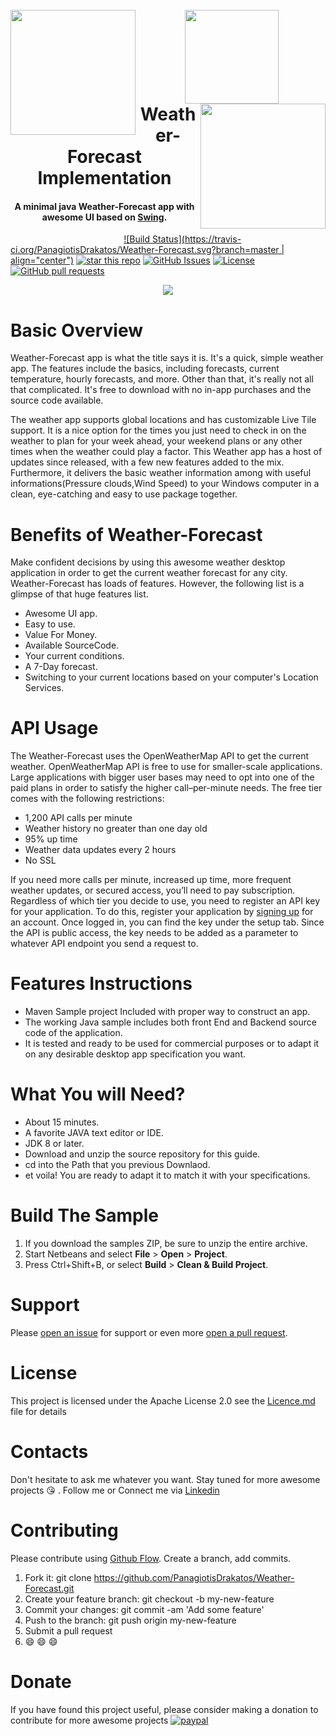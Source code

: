 
<h1 align="center">
  <br>
    <img align="left"  width="200" src="https://github.com/PanagiotisDrakatos/Weather-Forecast/blob/master/ImagesDoc/dragdrop_hd.gif">
    <img width="150" src="https://github.com/PanagiotisDrakatos/Weather-Forecast/blob/master/ImagesDoc/logo.png">
    <img align="right"  width="200" src="https://github.com/PanagiotisDrakatos/Weather-Forecast/blob/master/ImagesDoc/dragdrop_hd.gif">
  <br>
  Weather-Forecast Implementation
  <br>
</h1>

<h4 align="center">A minimal java  Weather-Forecast app with awesome UI based on <a href="https://docs.oracle.com/javase/tutorial/uiswing/">Swing</a>.</h4>

&nbsp;&nbsp;&nbsp;&nbsp;&nbsp;&nbsp;&nbsp;&nbsp;&nbsp;&nbsp;&nbsp;&nbsp;&nbsp;&nbsp;&nbsp;&nbsp;&nbsp;&nbsp;&nbsp;&nbsp;&nbsp;&nbsp;&nbsp;&nbsp;&nbsp;&nbsp;&nbsp;&nbsp;&nbsp;&nbsp;&nbsp;&nbsp;&nbsp;&nbsp;&nbsp;&nbsp;&nbsp;&nbsp;&nbsp;&nbsp;&nbsp;&nbsp;&nbsp;&nbsp;&nbsp;
[![Build Status](https://travis-ci.org/PanagiotisDrakatos/Weather-Forecast.svg?branch=master | align="center")](https://travis-ci.org/PanagiotisDrakatos/Weather-Forecast)
[![star this repo](http://githubbadges.com/star.svg?user=PanagiotisDrakatos&repo=Weather-Forecast&style=flat&color=fff&background=007ec6)](https://github.com/PanagiotisDrakatos/Weather-Forecast)
[![GitHub Issues](https://img.shields.io/github/issues/PanagiotisDrakatos/Weather-Forecast.svg)](https://github.com/PanagiotisDrakatos/Weather-Forecast/issues)
[![License](https://img.shields.io/badge/license-MIT-orange.svg)](https://github.com/PanagiotisDrakatos/Weather-Forecast/blob/master/LICENSE)
[![GitHub pull requests](https://img.shields.io/github/issues-pr/PanagiotisDrakatos/Weather-Forecast.svg)](https://travis-ci.org/PanagiotisDrakatos/Weather-Forecast/pull_requests)

<p align="center">
  <img  src="https://github.com/PanagiotisDrakatos/Weather-Forecast/blob/master/ImagesDoc/ezgif.com-video-to-gif.gif">
</p>


# Basic Overview
Weather-Forecast app is what the title says it is. It's a quick, simple weather app. The features include the basics, including forecasts, current temperature, hourly forecasts, and more. Other than that, it's really not all that complicated. It's free to download with no in-app purchases and the source code available.
 
The weather app supports global locations and has customizable Live Tile support. It is a nice option for the times you just need to check in on the weather to plan for your week ahead, your weekend plans or any other times when the weather could play a factor. This Weather app has a host of updates since released, with a few new features added to the mix. Furthermore, it delivers the basic weather information among with useful informations(Pressure clouds,Wind Speed) to your Windows computer in a clean, eye-catching and easy to use package together.

# Benefits of Weather-Forecast
Make confident decisions by using this awesome weather desktop application in order to get the current weather forecast for any city. Weather-Forecast has loads of features. However, the following list is a glimpse of that huge features list.

 * Awesome UI app.
 * Easy to use.
 * Value For Money.
 * Available SourceCode.
 * Your current conditions.
 * A 7-Day forecast.
 * Switching to your current locations based on your computer's Location Services.
 
# API Usage
The Weather-Forecast uses the  OpenWeatherMap API to get the current weather. OpenWeatherMap API is free to use for smaller-scale applications. Large applications with bigger user bases may need to opt into one of the paid plans in order to satisfy the higher call–per-minute needs. The free tier comes with the following restrictions:

 * 1,200 API calls per minute
 * Weather history no greater than one day old
 * 95% up time
 * Weather data updates every 2 hours
 * No SSL
 
 If you need more calls per minute, increased up time, more frequent weather updates, or secured access, you’ll need to pay subscription. Regardless of which tier you decide to use, you need to register an API key for your application. To do this, register your application  by <a href="http://openweathermap.org/appid">signing up</a> for an account. Once logged in, you can find the key under the setup tab. Since the API is public access, the key needs to be added as a parameter to whatever API endpoint you send a request to.
 
# Features Instructions

 * Maven Sample project Included with proper way to construct an app.
 * The working Java sample includes both front End and Backend source code of the application.
 * It is tested and ready to be used for commercial  purposes or to adapt it on any desirable desktop app specification you want.

# What You will Need?
* About 15 minutes.
* A favorite JAVA text editor or IDE.
* JDK 8 or later.
* Download and unzip the source repository for this guide.
* cd into the Path that you previous Downlaod.
* et voila! You are ready to adapt it to match it with your specifications.


# Build The Sample
<ol>
<li>If you download the samples ZIP, be sure to unzip the entire archive. </li>
<li>Start Netbeans and select <strong>File</strong> &gt; <strong>Open</strong> &gt; <strong>Project</strong>.</li>
<li>Press Ctrl+Shift+B, or select <strong>Build</strong> &gt; <strong>Clean & Build Project</strong>.</li>
</ol>



# Support
Please [open an issue](https://github.com/PanagiotisDrakatos/Weather-Forecast/issues) for support or even more [open a pull request](https://github.com/PanagiotisDrakatos/Weather-Forecast/pulls).



# License
<p> This project is licensed under the Apache License 2.0  see the <a href="https://github.com/PanagiotisDrakatos/Weather-Forecast/blob/master/LICENSE"> Licence.md </a> file for details</p>


# Contacts
Don't hesitate to ask me whatever you want. Stay tuned for more awesome projects :kissing_heart: . Follow me or Connect me via <a href="https://www.linkedin.com/in/panagiotis-drakatos-b56a0385/">Linkedin<a/>

# Contributing

Please contribute using [Github Flow](https://github.com/PanagiotisDrakatos/Weather-Forecast). Create a branch, add commits.

 1. Fork it: git clone https://github.com/PanagiotisDrakatos/Weather-Forecast.git
 2. Create your feature branch: git checkout -b my-new-feature
 3. Commit your changes: git commit -am 'Add some feature'
 4. Push to the branch: git push origin my-new-feature
 5. Submit a pull request 
 6. :smile: :smile: :smile:
 
 
 
 # Donate
 
 If you have found this project useful, please consider making a donation to contribute for more awesome projects
  [![paypal](https://www.paypalobjects.com/en_US/i/btn/btn_donateCC_LG.gif)](https://www.paypal.me/Drakatos)
